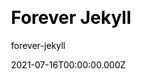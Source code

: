 ---
title: Forever Jekyll
github: https://github.com/forever-jekyll/forever-jekyll
demo: https://forever-jekyll.github.io/
author: forever-jekyll
date: 2021-07-16T00:00:00.000Z
ssg:
  - Jekyll
cms:
  - Markdown
css:
  - SCSS
category:
  - Blog
description: Forever Jekyll is a simple, elegant & full featured Jekyll theme.
draft: false
publish_date: '2021-06-24T20:03:46Z'
update_date: '2022-05-05T18:35:39Z'
github_star: 42
github_fork: 83
---